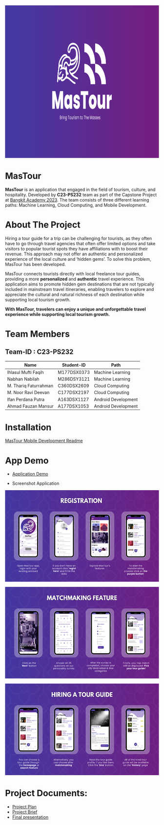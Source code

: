 <p align="center">
  <img src="https://github.com/mas-tour/.github/blob/main/profile/MasTour-Banner.png" height="500" />
</p>

# MasTour

**MasTour** is an application that engaged in the field of tourism, culture, and hospitality. Developed by **C23-PS232** team as part of the Capstone Project at [Bangkit Academy 2023](https://bangkit.academy). The team consists of three different learning paths: Machine Learning, Cloud Computing, and Mobile Development.

# About The Project

Hiring a tour guide for a trip can be challenging for tourists, as they often have to go through travel agencies that often offer limited options and take visitors to popular tourist spots they have affiliations with to boost their revenue. This approach may not offer an authentic and personalized experience of the local culture and ‘hidden gems’. To solve this problem, MasTour has been developed. 

MasTour connects tourists directly with local freelance tour guides, providing a more **personalized** and **authentic** travel experience. This application aims to promote hidden gem destinations that are not typically included in mainstream travel itineraries, enabling travelers to explore and appreciate the cultural and natural richness of each destination while supporting local tourism growth. 

**With MasTour, travelers can enjoy a unique and unforgettable travel experience while supporting local tourism growth.**

# Team Members

## Team-ID : C23-PS232

| Name                  | Student-ID  | Path                |
| --------------------- | ----------- | ------------------- | 
| Ihlasul Mufti Faqih   | M177DSX0373 | Machine Learning    | 
| Nabhan Nabilah        | M286DSY3121 | Machine Learning    |
| M. Thariq Faturrahman | C360DSX2609 | Cloud Computing     |
| M. Noor Ravi Deevan   | C177DSX2197 | Cloud Computing     |
| Ifan Perdana Putra    | A163DSX1127 | Android Development |
| Ahmad Fauzan Mansur   | A177DSX1053 | Android Development |

# Installation
[MasTour Mobile Development Readme](https://github.com/mas-tour/mastour-front-end#Getting-Started)

# App Demo
- [Application Demo](https://github.com/mas-tour/mastour-front-end#Screenshots-and-Demo)

- Screenshot Application
<p align="left">
  <img src="https://github.com/mas-tour/.github/blob/main/profile/demo-regist.png" height="300" />
</p>
  <img src="https://github.com/mas-tour/.github/blob/main/profile/demo-matchmaking.png" height="300" />
</p>
  <img src="https://github.com/mas-tour/.github/blob/main/profile/demo-hiring-tour-guide.png" height="300" />
</p>


# Project Documents:
- [Project Plan](https://docs.google.com/document/d/17uoUftDdiHXfh8V0___xwGdFbCpeLi1I81_j5BKQwbo/edit?usp=sharing)
- [Project Brief](https://docs.google.com/document/d/1GHPIw_bDCM00r0oV7kifRYJJBQxNGDYp5-X7OPrtmvw/edit?usp=sharing)
- [Final presentation](https://www.canva.com/design/DAFltDpJQTw/L3sYegUf8N7ORtbTGQmETg/edit?utm_content=DAFltDpJQTw&utm_campaign=designshare&utm_medium=link2&utm_source=sharebutton)
